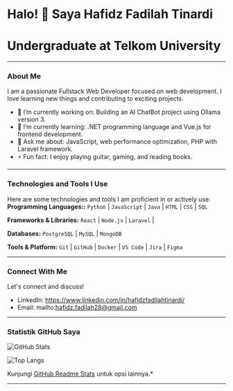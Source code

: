 # Halo! 👋 Saya Hafidz Fadilah Tinardi

# Undergraduate at Telkom University

---




### About Me
I am a passionate Fullstack Web Developer focused on web development. I love learning new things and contributing to exciting projects.
* 🔭 I’m currently working on: Building an AI ChatBot project using Ollama version 3.
* 🌱 I’m currently learning: .NET programming language and Vue.js for frontend development.
* 💬 Ask me about: JavaScript, web performance optimization, PHP with Laravel framework.
* ⚡ Fun fact: I enjoy playing guitar, gaming, and reading books.



---
### Technologies and Tools I Use
Here are some technologies and tools I am proficient in or actively use:
**Programming Languages::**
`Python` | `JavaScript` | `Java` | `HTML` | `CSS` | `SQL`

**Frameworks & Libraries:**
`React` | `Node.js` | `Laravel` |

**Databases:**
`PostgreSQL` | `MySQL` | `MongoDB`

**Tools & Platform:**
`Git` | `GitHub` | `Docker` | `VS Code` | `Jira` | `Figma`







---









### Connect With Me
Let's connect and discuss!
* LinkedIn: https://www.linkedin.com/in/hafidzfadilahtinardi/
* Email: mailto:hafidz.fadilah28@gmail.com
---

### Statistik GitHub Saya

![GitHub Stats](https://github-readme-stats.vercel.app/api?username=awpizcuy&show_icons=true&theme=dracula&count_private=true)

![Top Langs](https://github-readme-stats.vercel.app/api/top-langs/?username=awpizcuy&layout=compact&theme=dracula)

Kunjungi [GitHub Readme Stats](https://github.com/awpizcuy/github-readme-stats) untuk opsi lainnya.*

---
